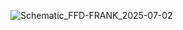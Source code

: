 ![Schematic_FFD-FRANK_2025-07-02](https://github.com/user-attachments/assets/bd5a245d-fd79-4c36-81c5-b1bec050a9db)
